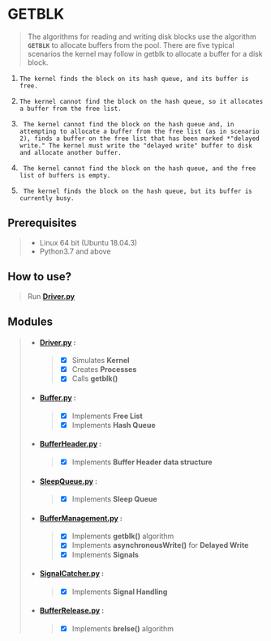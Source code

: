 # GETBLK 

> The algorithms for reading and writing disk blocks use the algorithm **`GETBLK`** to allocate buffers from the pool.
There are five typical scenarios the kernel may follow in getblk to allocate a buffer for a disk block.

1. ```The kernel finds the block on its hash queue, and its buffer is free.```
2. ```The kernel cannot find the block on the hash queue, so it allocates a buffer from the free list.```

3. ``` The kernel cannot find the block on the hash queue and, in attempting to allocate a buffer from the free list (as in scenario 2), finds a buffer on the free list that has been marked *"delayed write." The kernel must write the "delayed write" buffer to disk and allocate another buffer.```
4. ``` The kernel cannot find the block on the hash queue, and the free list of buffers is empty.```

5. ``` The kernel finds the block on the hash queue, but its buffer is currently busy.```
## Prerequisites
>* Linux 64 bit (Ubuntu 18.04.3) 
>* Python3.7 and above
## How to use?
> Run  **[Driver.py](Driver.py)**

## Modules
>- #### [Driver.py](Driver.py) :
>      > - [X] Simulates **Kernel**
>      > - [X] Creates **Processes** 
>      > - [X] Calls **getblk()** 
>- #### [Buffer.py](Buffer.py) :
>      > - [X] Implements **Free List**
>      > - [X] Implements **Hash Queue**
>- #### [BufferHeader.py](BufferHeader.py) :
>      > - [X] Implements **Buffer Header data structure**
>- #### [SleepQueue.py](SleepQueue.py) :
>      > - [X] Implements **Sleep Queue**
>- #### [BufferManagement.py](BufferMangement.py) :
>      > - [X] Implements **getblk()** algorithm
>      > - [X] Implements **asynchronousWrite()** for **Delayed Write**
>      > - [X] Implements **Signals**
>- ####  [SignalCatcher.py](SignalCatcher.py) :
>      > - [X] Implements **Signal Handling**
>- ####  [BufferRelease.py](BufferRelease.py) :
>      > - [X] Implements **brelse()** algorithm
